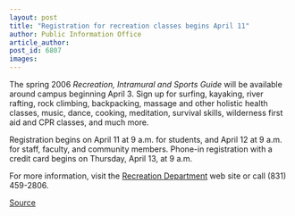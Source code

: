 ```yaml
---
layout: post
title: "Registration for recreation classes begins April 11"
author: Public Information Office
article_author: 
post_id: 6807
images:
---
```


<a name="content" id="content"></a>
<p>
  <img align="right" src="http://currents.ucsc.edu/05-06/art/rec_guide.220.jpg" alt="">The spring 2006 <i>Recreation, Intramural and Sports Guide</i> will be available around campus beginning April 3. Sign up for surfing, kayaking, river rafting, rock climbing, backpacking, massage and other holistic health classes, music, dance, cooking, meditation, survival skills, wilderness first aid and CPR classes, and much more.
</p>
<p>
  Registration begins on April 11 at 9 a.m. for students, and April 12 at 9 a.m. for staff, faculty, and community members. Phone-in registration with a credit card begins on Thursday, April 13, at 9 a.m.
</p>
<p>
  For more information, visit the <a href="http://www.ucscrecreation.com">Recreation Department</a> web site or call (831) 459-2806.<br>
</p>
<p><a href="http://www1.ucsc.edu/currents/05-06/04-03/brief-recreg.asp" title="Permalink to brief-recreg">Source</a></p>
